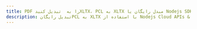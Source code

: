 ---title: PDF را به  تبدیل کنیدXLTX، PCL به XLTX مبدل رایگان یا Nodejs SDKdescription: تبدیل رایگانPCL به XLTX با استفاده از Nodejs Cloud APIs & SDK همچنین اسناد PDF را در Cloud ایجاد، ویرایش و رندر کنید.---
